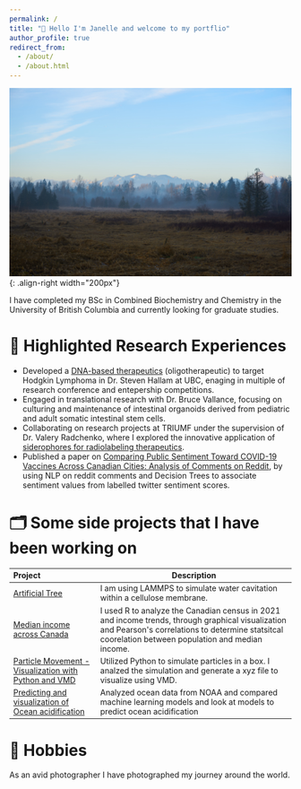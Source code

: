 ```yaml
---
permalink: /
title: "👋 Hello I'm Janelle and welcome to my portflio"
author_profile: true
redirect_from: 
  - /about/
  - /about.html
---
```


![Picture of Deer Lake Canada](/images/2017deerlakemoun.jpg){: .align-right width="200px"}

I have completed my BSc in Combined Biochemistry and Chemistry in the University of British Columbia and 
currently looking for graduate studies. 



# 🔬 Highlighted Research Experiences 
- Developed a [DNA-based therapeutics](https://tinyurl.com/7dzh6ym4) (oligotherapeutic) to target Hodgkin Lymphoma in Dr. Steven Hallam at UBC, enaging in multiple of research conference and entepership competitions. 
- Engaged in translational research with Dr. Bruce Vallance, focusing on culturing and maintenance of intestinal organoids derived from pediatric and adult somatic intestinal stem cells.
- Collaborating on research projects at TRIUMF under the supervision of Dr. Valery Radchenko, where I explored the innovative application of [siderophores for radiolabeling therapeutics](https://tinyurl.com/h57pud3s).
- Published a paper on [Comparing Public Sentiment Toward COVID-19 Vaccines Across Canadian Cities: Analysis of Comments on Reddit](https://www.jmir.org/2021/9/e32685/), by using NLP on reddit comments and Decision Trees to associate sentiment values from labelled twitter sentiment scores.

# 🗂️ Some side projects that I have been working on

|Project | Description |
|:---------- | ----------- |
|[Artificial Tree](/_portfolio/portfolio-1.md)| I am using LAMMPS to simulate water cavitation within a cellulose membrane. |
|[Median income across Canada](/_portfolio/Median.md)| I used R to analyze the Canadian census in 2021 and income trends, through graphical visualization and  Pearson's correlations to determine statsitcal coorelation between population and median income. |
|[Particle Movement - Visualization with Python and VMD](https://gitfront.io/r/janellecheung/QHBtzxc8cMTW/Compiled-projects/blob/LJs-fluid/LJfluid.md) | Utilized Python to simulate particles in a box. I analzed the simulation and generate a xyz file to visualize using VMD. |
|[Predicting and visualization of Ocean acidification](https://gitfront.io/r/janellecheung/QHBtzxc8cMTW/Compiled-projects/blob/Ocean/Ocean.md)| Analyzed ocean data from NOAA and compared machine learning models and look at models to predict ocean acidification |

# 📸 Hobbies 
As an avid photographer I have photographed my journey around the world. 